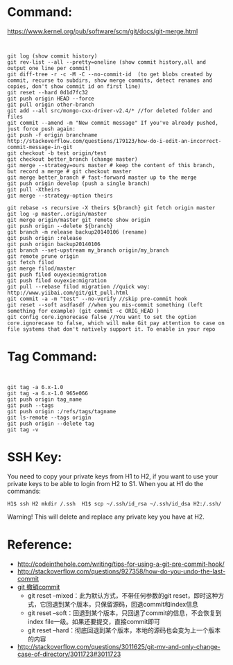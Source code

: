 # Command:

https://www.kernel.org/pub/software/scm/git/docs/git-merge.html

```
```
<div>
<code>
git log (show commit history)  
git rev-list --all --pretty=oneline (show commit history,all and output one line per commit)  
git diff-tree -r -c -M -C --no-commit-id <commit-sha> (to get blobs created by commit, recurse to subdirs, show merge commits, detect renames and copies, don't show commit id on first line)  
git reset --hard 0d1d7fc32  
git push origin HEAD --force  
git pull origin other-branch  
git add --all src/mongo-cxx-driver-v2.4/* //for deleted folder and files  
git commit --amend -m "New commit message" If you've already pushed, just force push again:   
git push -f origin branchname http://stackoverflow.com/questions/179123/how-do-i-edit-an-incorrect-commit-message-in-git  
git checkout -b test origin/test  
git checkout better_branch (change master)  
git merge --strategy=ours master # keep the content of this branch, but record a merge # git checkout master  
git merge better_branch # fast-forward master up to the merge  
git push origin develop (push a single branch)  
git pull -Xtheirs  
git merge --strategy-option theirs￼￼￼￼￼￼￼￼￼￼￼￼￼￼￼￼￼￼￼￼￼￼￼￼￼￼￼￼￼￼￼￼￼￼￼￼￼￼￼  
git rebase -s recursive -X theirs ${branch} git fetch origin master  
git log -p master..origin/master  
git merge origin/master git remote show origin  
git push origin --delete ${branch}  
git branch -m release backup20140106 (rename)  
git push origin :release  
git push origin backup20140106  
git branch --set-upstream my_branch origin/my_branch  
git remote prune origin  
git fetch filod  
git merge filod/master  
git push filod ouyexie:migration
git push filod ouyexie:migration
git pull --rebase filod migration //quick way: http://www.yiibai.com/git/git_pull.html
git commit -a -m "test" --no-verify //skip pre-commit hook
git reset --soft asdfasdf //when you mis-commit something (left something for example) (git commit -c ORIG_HEAD )
git config core.ignorecase false //You want to set the option core.ignorecase to false, which will make Git pay attention to case on file systems that don't natively support it. To enable in your repo
</code>
</div>


# Tag Command:

```
```
<div>
<code>
git tag -a 6.x-1.0  
git tag -a 6.x-1.0 965e066  
git push origin tag_name  
git push --tags  
git push origin :/refs/tags/tagname  
git ls-remote --tags origin  
git push origin --delete tag <tagname>
git tag -v <tagname>
</code>
</div>

# SSH Key:
You need to copy your private keys from H1 to H2, if you want to use your private keys to be able to login from H2 to S1. When you at H1 do the commands:

```
H1$ ssh H2 mkdir /.ssh  H1$ scp ~/.ssh/id_rsa ~/.ssh/id_dsa H2:/.ssh/
```

Warning! This will delete and replace any private key you have at H2.

# Reference:

 - http://codeinthehole.com/writing/tips-for-using-a-git-pre-commit-hook/
 - http://stackoverflow.com/questions/927358/how-do-you-undo-the-last-commit
 - [git 撤销commit](http://zhyq0826.iteye.com/blog/1671638)
    - git reset –mixed：此为默认方式，不带任何参数的git reset，即时这种方式，它回退到某个版本，只保留源码，回退commit和index信息
    - git reset –soft：回退到某个版本，只回退了commit的信息，不会恢复到index file一级。如果还要提交，直接commit即可
    - git reset –hard：彻底回退到某个版本，本地的源码也会变为上一个版本的内容
 - http://stackoverflow.com/questions/3011625/git-mv-and-only-change-case-of-directory/3011723#3011723